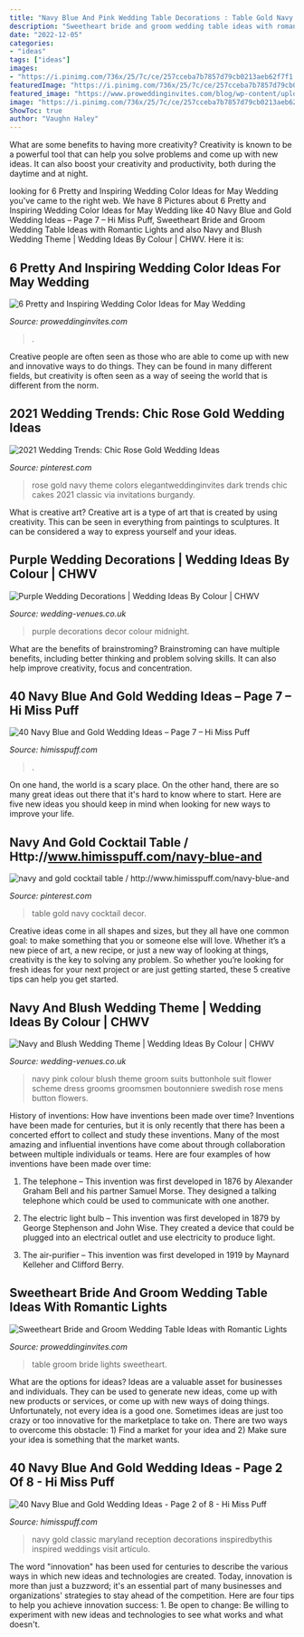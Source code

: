```yaml
---
title: "Navy Blue And Pink Wedding Table Decorations : Table Gold Navy Cocktail Decor"
description: "Sweetheart bride and groom wedding table ideas with romantic lights"
date: "2022-12-05"
categories:
- "ideas"
tags: ["ideas"]
images:
- "https://i.pinimg.com/736x/25/7c/ce/257cceba7b7857d79cb0213aeb62f7f1.jpg"
featuredImage: "https://i.pinimg.com/736x/25/7c/ce/257cceba7b7857d79cb0213aeb62f7f1.jpg"
featured_image: "https://www.proweddinginvites.com/blog/wp-content/uploads/2019/12/1-126.jpg"
image: "https://i.pinimg.com/736x/25/7c/ce/257cceba7b7857d79cb0213aeb62f7f1.jpg"
ShowToc: true
author: "Vaughn Haley"
---
```



What are some benefits to having more creativity?
Creativity is known to be a powerful tool that can help you solve problems and come up with new ideas. It can also boost your creativity and productivity, both during the daytime and at night.

	

		
looking for 6 Pretty and Inspiring Wedding Color Ideas for May Wedding you've came to the right web. We have 8 Pictures about 6 Pretty and Inspiring Wedding Color Ideas for May Wedding like 40 Navy Blue and Gold Wedding Ideas – Page 7 – Hi Miss Puff, Sweetheart Bride and Groom Wedding Table Ideas with Romantic Lights and also Navy and Blush Wedding Theme | Wedding Ideas By Colour | CHWV. Here it is:
		
    
## 6 Pretty And Inspiring Wedding Color Ideas For May Wedding

<img loading=lazy src="https://www.proweddinginvites.com/blog/wp-content/uploads/2020/01/1-198.jpg" onerror="this.onerror=null;this.src='https://tse1.mm.bing.net/th?id=OIP.5R8tBozlS6I9YnZq-YJ0LQHaMW&amp;pid=15.1';" alt="6 Pretty and Inspiring Wedding Color Ideas for May Wedding">

_Source: proweddinginvites.com_

>. 

	

Creative people are often seen as those who are able to come up with new and innovative ways to do things. They can be found in many different fields, but creativity is often seen as a way of seeing the world that is different from the norm.

    
## 2021 Wedding Trends: Chic Rose Gold Wedding Ideas

<img loading=lazy src="https://i.pinimg.com/736x/25/7c/ce/257cceba7b7857d79cb0213aeb62f7f1.jpg" onerror="this.onerror=null;this.src='https://tse1.mm.bing.net/th?id=OIP.HCmE4l4wncIs3djrOlzZtQHaM6&amp;pid=15.1';" alt="2021 Wedding Trends: Chic Rose Gold Wedding Ideas">

_Source: pinterest.com_

>rose gold navy theme colors elegantweddinginvites dark trends chic cakes 2021 classic via invitations burgandy. 

	

What is creative art?
Creative art is a type of art that is created by using creativity. This can be seen in everything from paintings to sculptures. It can be considered a way to express yourself and your ideas.

    
## Purple Wedding Decorations | Wedding Ideas By Colour | CHWV

<img loading=lazy src="https://www.wedding-venues.co.uk/sites/default/files/10-purple-wedding-decorations-midnight-blue-cloth-purple-decor.jpg" onerror="this.onerror=null;this.src='https://tse4.mm.bing.net/th?id=OIP.QblNx9HhU67AQsrOr97QAAHaLH&amp;pid=15.1';" alt="Purple Wedding Decorations | Wedding Ideas By Colour | CHWV">

_Source: wedding-venues.co.uk_

>purple decorations decor colour midnight. 

	

What are the benefits of brainstroming?
Brainstroming can have multiple benefits, including better thinking and problem solving skills. It can also help improve creativity, focus and concentration.

    
## 40 Navy Blue And Gold Wedding Ideas – Page 7 – Hi Miss Puff

<img loading=lazy src="https://www.himisspuff.com/wp-content/uploads/2016/10/navy-and-gold-wedding-tablescape.jpg" onerror="this.onerror=null;this.src='https://tse4.mm.bing.net/th?id=OIP.2i6xCvCDs0CRJB2-9uvCXQHaLH&amp;pid=15.1';" alt="40 Navy Blue and Gold Wedding Ideas – Page 7 – Hi Miss Puff">

_Source: himisspuff.com_

>. 

	

On one hand, the world is a scary place. On the other hand, there are so many great ideas out there that it's hard to know where to start. Here are five new ideas you should keep in mind when looking for new ways to improve your life.

    
## Navy And Gold Cocktail Table / Http://www.himisspuff.com/navy-blue-and

<img loading=lazy src="https://i.pinimg.com/736x/f5/cb/c7/f5cbc78759fe0d3e8f2071c46b57aba2.jpg" onerror="this.onerror=null;this.src='https://tse3.mm.bing.net/th?id=OIP.jj6oSNthXgMmBTTIMyIRIAHaLH&amp;pid=15.1';" alt="navy and gold cocktail table / http://www.himisspuff.com/navy-blue-and">

_Source: pinterest.com_

>table gold navy cocktail decor. 

	

Creative ideas come in all shapes and sizes, but they all have one common goal: to make something that you or someone else will love. Whether it’s a new piece of art, a new recipe, or just a new way of looking at things, creativity is the key to solving any problem. So whether you’re looking for fresh ideas for your next project or are just getting started, these 5 creative tips can help you get started.

    
## Navy And Blush Wedding Theme | Wedding Ideas By Colour | CHWV

<img loading=lazy src="https://www.wedding-venues.co.uk/sites/default/files/6.navy-blue-wedding-suit-rose-buttonhole.jpg" onerror="this.onerror=null;this.src='https://tse3.mm.bing.net/th?id=OIP.gZZVni05oJo59KmmkK2HMgHaLH&amp;pid=15.1';" alt="Navy and Blush Wedding Theme | Wedding Ideas By Colour | CHWV">

_Source: wedding-venues.co.uk_

>navy pink colour blush theme groom suits buttonhole suit flower scheme dress grooms groomsmen boutonniere swedish rose mens button flowers. 

	

History of inventions: How have inventions been made over time?
Inventions have been made for centuries, but it is only recently that there has been a concerted effort to collect and study these inventions. Many of the most amazing and influential inventions have come about through collaboration between multiple individuals or teams. Here are four examples of how inventions have been made over time:

1) The telephone – This invention was first developed in 1876 by Alexander Graham Bell and his partner Samuel Morse. They designed a talking telephone which could be used to communicate with one another.

2) The electric light bulb – This invention was first developed in 1879 by George Stephenson and John Wise. They created a device that could be plugged into an electrical outlet and use electricity to produce light.

3) The air-purifier – This invention was first developed in 1919 by Maynard Kelleher and Clifford Berry.

    
## Sweetheart Bride And Groom Wedding Table Ideas With Romantic Lights

<img loading=lazy src="https://www.proweddinginvites.com/blog/wp-content/uploads/2019/12/1-126.jpg" onerror="this.onerror=null;this.src='https://tse1.mm.bing.net/th?id=OIP.TtZ9oua_wtOjRflDiy-PwgHaMW&amp;pid=15.1';" alt="Sweetheart Bride and Groom Wedding Table Ideas with Romantic Lights">

_Source: proweddinginvites.com_

>table groom bride lights sweetheart. 

	

What are the options for ideas?
Ideas are a valuable asset for businesses and individuals. They can be used to generate new ideas, come up with new products or services, or come up with new ways of doing things. Unfortunately, not every idea is a good one. Sometimes ideas are just too crazy or too innovative for the marketplace to take on. There are two ways to overcome this obstacle: 1) Find a market for your idea and 2) Make sure your idea is something that the market wants.

    
## 40 Navy Blue And Gold Wedding Ideas - Page 2 Of 8 - Hi Miss Puff

<img loading=lazy src="http://www.himisspuff.com/wp-content/uploads/2016/10/Classic-Navy-Gold-Wedding-Reception.jpg" onerror="this.onerror=null;this.src='https://tse3.mm.bing.net/th?id=OIP.875WSPiJoZGOTlm6O40h7wHaKH&amp;pid=15.1';" alt="40 Navy Blue and Gold Wedding Ideas - Page 2 of 8 - Hi Miss Puff">

_Source: himisspuff.com_

>navy gold classic maryland reception decorations inspiredbythis inspired weddings visit artículo. 

	

The word "innovation" has been used for centuries to describe the various ways in which new ideas and technologies are created. Today, innovation is more than just a buzzword; it's an essential part of many businesses and organizations' strategies to stay ahead of the competition. Here are four tips to help you achieve innovation success: 1. Be open to change: Be willing to experiment with new ideas and technologies to see what works and what doesn't.

